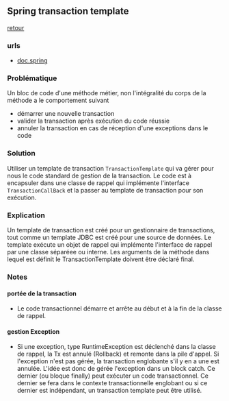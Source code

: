## Spring transaction template
[retour](https://github.com/grouault/spring-tutorial/blob/master/spring-data-access/transaction/notes/spring-transaction.md)

### urls
* [doc.spring](https://docs.spring.io/spring/docs/current/javadoc-api/org/springframework/transaction/support/TransactionTemplate.html)

### Problématique
Un bloc de code d'une méthode métier, non l'intégralité du corps de la méthode a le comportement suivant
* démarrer une nouvelle transaction
* valider la transaction après exécution du code réussie
* annuler la transaction en cas de réception d'une exceptions dans le code

### Solution
Utiliser un template de transaction `TransactionTemplate` qui va gérer pour nous le code standard de gestion de la transaction.
Le code est à encapsuler dans une classe de rappel qui implémente l'interface `TransactionCallBack` et la passer au template de transaction pour son exécution.

### Explication
Un template de transaction est créé pour un gestionnaire de transactions, tout comme un template JDBC est créé pour une source de données.
Le template exécute un objet de rappel qui implémente l'interface de rappel par une classe séparéee ou interne.
Les arguments de la méthode dans lequel est définit le TransactionTemplate doivent être déclaré final.

### Notes
#### portée de la transaction
* Le code transactionnel démarre et arrête au début et à la fin de la classe de rappel.
#### gestion Exception
* Si une exception, type RuntimeException est déclenché dans la classe de rappel, la Tx est annulé (Rollback) et remonte dans la pile d'appel. Si l'exception n'est pas gérée, la transaction englobante s'il y en a une est annulée. L'idée est donc de gérée l'exception dans un block catch. Ce dernier (ou bloque finally) peut exécuter un code transactionnel. Ce dernier se fera dans le contexte transactionnelle englobant ou si ce dernier est indépendant, un transaction template peut être utilisé.


